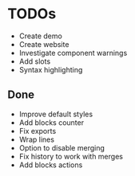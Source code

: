 # TODOs

- Create demo
- Create website
- Investigate component warnings
- Add slots
- Syntax highlighting

## Done

- Improve default styles
- Add blocks counter
- Fix exports
- Wrap lines
- Option to disable merging
- Fix history to work with merges
- Add blocks actions
